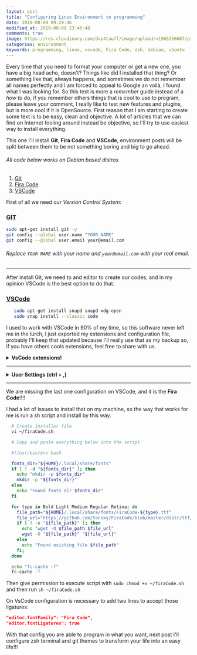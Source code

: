 ```yaml
---
layout: post
title: "Configuring Linux Environment to programming"
date: 2019-08-09 09:29:46
modified_at: 2019-08-09 23:46:48
comments: true
image: https://res.cloudinary.com/dvy4tauff/image/upload/v1565356687/preview_configuring_linux_environment_to_programming_p1oia4.jpg
categories: environment
keywords: programming, linux, vscode, Fira Code, zsh, debian, ubuntu
---
```


Every time that you need to format your computer or get a new one, you have a big head ache, doesn't? Things like did I installed that thing? Or something like that, always happens, and sometimes we do not remember all names perfectly and I am forced to appeal to Google an voilà, I found what I was looking for.
So this text is more a _remember_ guide instead of a _how to do_, if you remember others things that is cool to use to program, please leave your comment, I really like to test new features and plugins, but is more cool if it is OpenSource.
First reason that I am starting to create some text is to be easy, clean and objective. A lot of articles that we can find on Internet fooling around instead be objective, so I'll try to use easiest way to install everything.

This one I'll install **Git**, **Fira Code** and **VSCode**, environment posts will be split between them to be not something boring and big to go ahead.

###### All code below works on Debian based distros

1. [Git](#git)
2. [Fira Code](#firacode)
3. [VSCode](#vscode)

First of all we need our _Version Control System_:

### [GIT](https://git-scm.com/download/linux)

```bash
sudo apt-get install git -y
git config --global user.name "YOUR NAME"
git config --global user.email your@email.com
```

###### Replace `YOUR NAME` with your name and `your@email.com` with your real email.

---

After install Git, we need to and editor to create our codes, and in my opinion VSCode is the best option to do that.

### [VSCode](https://code.visualstudio.com/)

```bash
   sudo apt-get install snapd snapd-xdg-open
   sudo snap install --classic code
```

I used to work with VSCode in 90% of my time, so this software never left me in the lurch, I just exported my extensions and configuration file, probably I'll keep that updated because I'll really use that as my backup so, if you have others cools extensions, feel free to share with us.

<details>
  <summary><b>VsCode extensions!</b></summary>
  
  ```bash
    code --install-extension aaron-bond.better-comments
    code --install-extension abusaidm.html-snippets
    code --install-extension ahmadawais.shades-of-purple
    code --install-extension amandeepmittal.expressjs
    code --install-extension bbenoist.vagrant
    code --install-extension bierner.emojisense
    code --install-extension christian-kohler.npm-intellisense
    code --install-extension christian-kohler.path-intellisense
    code --install-extension CoenraadS.bracket-pair-colorizer
    code --install-extension coolbear.systemd-unit-file
    code --install-extension DavidAnson.vscode-markdownlint
    code --install-extension dbaeumer.vscode-eslint
    code --install-extension donjayamanne.githistory
    code --install-extension dracula-theme.theme-dracula
    code --install-extension eamodio.gitlens
    code --install-extension eg2.vscode-npm-script
    code --install-extension eprincev-egor.toggle-upper-case
    code --install-extension esbenp.prettier-vscode
    code --install-extension fatihacet.gitlab-workflow
    code --install-extension formulahendry.auto-rename-tag
    code --install-extension formulahendry.code-runner
    code --install-extension foxundermoon.shell-format
    code --install-extension funkyremi.vscode-google-translate
    code --install-extension ginfuru.ginfuru-vscode-jekyll-syntax
    code --install-extension ginfuru.vscode-jekyll-snippets
    code --install-extension GrapeCity.gc-excelviewer
    code --install-extension Gruntfuggly.todo-tree
    code --install-extension HookyQR.beautify
    code --install-extension humao.rest-client
    code --install-extension jasonn-porch.gitlab-mr
    code --install-extension marcostazi.VS-code-vagrantfile
    code --install-extension micnil.vscode-checkpoints
    code --install-extension ms-azuretools.vscode-cosmosdb
    code --install-extension ms-azuretools.vscode-docker
    code --install-extension ms-python.python
    code --install-extension ms-vscode.azure-account
    code --install-extension ms-vscode.wordcount
    code --install-extension mtxr.sqltools
    code --install-extension oderwat.indent-rainbow
    code --install-extension pflannery.vscode-versionlens
    code --install-extension PKief.material-icon-theme
    code --install-extension pnp.polacode
    code --install-extension qezhu.gitlink
    code --install-extension rbbit.typescript-hero
    code --install-extension redhat.vscode-xml
    code --install-extension RoscoP.ActiveFileInStatusBar
    code --install-extension shd101wyy.markdown-preview-enhanced
    code --install-extension streetsidesoftware.code-spell-checker
    code --install-extension streetsidesoftware.code-spell-checker-portuguese-brazilian
    code --install-extension timonwong.shellcheck
    code --install-extension vector-of-bool.gitflow
    code --install-extension xabikos.JavaScriptSnippets
    code --install-extension Zignd.html-css-class-completion
  ```
  
</details>

---

<details>
  <summary><b>User Settings (ctrl + ,)</b></summary>
  
  ```json
    {
      "editor.tabSize": 2,
      "emmet.includeLanguages": {
        "html": "html",
        "javascript": "javascriptreact"
      },
      "workbench.iconTheme": "material-icon-theme",
      "files.autoSave": "afterDelay",
      "files.autoSaveDelay": 2000,
      "terminal.external.linuxExec": "iterm",
      "terminal.external.osxExec": "iTerm.app",
      "terminal.integrated.shell.osx": "zsh",
      "terminal.integrated.enableBold": true,
      "terminal.integrated.fontFamily": "MesloLGL Nerd Font",
      "terminal.integrated.fontSize": 14,
      "terminal.integrated.rightClickCopyPaste": true,
      "editor.wordWrap": "on",
      "editor.formatOnSave": true,
      "editor.formatOnPaste": true,
      "editor.fontFamily": "Fira Code",
      "editor.fontLigatures": true,
      "workbench.editor.highlightModifiedTabs": true,
      "explorer.sortOrder": "type",
      // "editor.minimap.enabled": false,
      "[javascript]": {
        "editor.defaultFormatter": "numso.prettier-standard-vscode"
      },
      "workbench.iconTheme": "material-icon-theme",
      "workbench.colorTheme": "Shades of Purple",
      "prettier.jsxSingleQuote": true,
      "prettier.printWidth": 100,
      "prettier.semi": false,
      "prettier.useTabs": true,
      "prettier.tabWidth": 2,
      "todo-tree.defaultHighlight": {
        "icon": "alert",
        "type": "text",
        "foreground": "red",
        "background": "white",
        "opacity": 50,
        "iconColour": "blue"
      },
      "todo-tree.defaultHighlight": {
        "icon": "alert",
        "type": "text",
        "foreground": "red",
        "background": "white",
        "opacity": 50,
        "iconColour": "blue"
      },
      "todo-tree.customHighlight": {
        "TODO": {
          "icon": "check",
          "type": "line",
          "foreground": "black",
          "iconColour": "red"
        },
        "FIXME": {
          "foreground": "black",
          "iconColour": "yellow",
          "icon": "bug"
        },
        "ASKFORHELP": {
          "icon": "heart",
          "iconColour": "pink"
        }
      },
      "typescript.updateImportsOnFileMove.enabled": "always",
      "cSpell.userWords": ["urlstations"],
      "editor.cursorStyle": "line",
      "editor.cursorBlinking": "expand",
      "files.trimFinalNewlines": true,
      "gitlab.instanceUrl": "http://192.168.101.250/gitlab",
      "window.zoomLevel": 0,
      "shellformat.flag": "-i 4",
      "javascript.updateImportsOnFileMove.enabled": "always",
      "[dockerfile]": {
        "editor.defaultFormatter": "ms-azuretools.vscode-docker"
      },
      "editor.renderWhitespace": "all",
      "extensions.ignoreRecommendations": false
    }
  ```
</details>

---

We are missing the last one configuration on VSCode, and it is the **Fira Code**!!!!

I had a lot of issues to install that on my machine, so the way that works for me is run a sh script and install by this way.

```bash
  # Create installer file
  vi ~/firaCode.sh

  # Copy and paste everything below into the script

  #!/usr/bin/env bash

  fonts_dir="${HOME}/.local/share/fonts"
  if [ ! -d "${fonts_dir}" ]; then
    echo "mkdir -p $fonts_dir"
    mkdir -p "${fonts_dir}"
  else
    echo "Found fonts dir $fonts_dir"
  fi

  for type in Bold Light Medium Regular Retina; do
    file_path="${HOME}/.local/share/fonts/FiraCode-${type}.ttf"
    file_url="https://github.com/tonsky/FiraCode/blob/master/distr/ttf/FiraCode-${type}.ttf?raw=true"
    if [ ! -e "${file_path}" ]; then
      echo "wget -O $file_path $file_url"
      wget -O "${file_path}" "${file_url}"
    else
      echo "Found existing file $file_path"
    fi;
  done

  echo "fc-cache -f"
  fc-cache -f
```

Then give permission to execute script with `sudo chmod +x ~/firaCode.sh` and then run `sh ~/firaCode.sh`

On VsCode configuration is necessary to add two lines to accept those ligatures:

```json
"editor.fontFamily": "Fira Code",
"editor.fontLigatures": true
```

With that config you are able to program in what you want, next post I'll configure zsh terminal and git themes to transform your life into an easy life!!!
